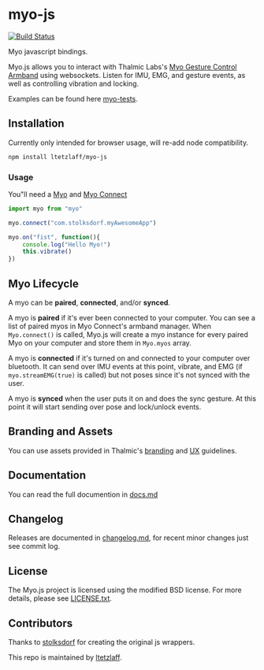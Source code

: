 # myo-js

[![Build Status](https://travis-ci.org/ltetzlaff/myo-js.svg?branch=master)](https://travis-ci.org/ltetzlaff/myo-js)

<!--[![NPM](https://nodei.co/npm/myo.png)](https://nodei.co/npm/myo/)-->

Myo javascript bindings.

Myo.js allows you to interact with Thalmic Labs's [Myo Gesture Control Armband](http://myo.com) using websockets. Listen for IMU, EMG, and gesture events, as well as controlling vibration and locking.

Examples can be found here [myo-tests](https://github.com/ltetzlaff/myo-tests).

## Installation

Currently only intended for browser usage, will re-add node compatibility.
```bash
npm install ltetzlaff/myo-js
```

<!---
On the browser, just include the `myo.js` file in your project. `Myo` will be global.

On node.js

	npm install myo ws
--->


### Usage

You"ll need a [Myo](http://myo.com) and [Myo Connect](https://developer.thalmic.com/downloads)

```js
import myo from "myo"

myo.connect("com.stolksdorf.myAwesomeApp")

myo.on("fist", function(){
	console.log("Hello Myo!")
	this.vibrate()
})
```

## Myo Lifecycle

A myo can be **paired**, **connected**, and/or **synced**.

A myo is **paired** if it's ever been connected to your computer. You can see a list of paired myos in Myo Connect's armband manager. When `Myo.connect()` is called, Myo.js will create a myo instance for every paired Myo on your computer and store them in `Myo.myos` array.

A myo is **connected** if it's turned on and connected to your computer over bluetooth. It can send over IMU events at this point, vibrate, and EMG (if `myo.streamEMG(true)` is called) but not poses since it's not synced with the user.

A myo is **synced** when the user puts it on and does the sync gesture. At this point it will start sending over pose and lock/unlock events.


## Branding and Assets

You can use assets provided in Thalmic's [branding](https://developer.thalmic.com/branding/) and [UX](https://developer.thalmic.com/ux/) guidelines.

## Documentation

You can read the full documention in [docs.md](docs.md)

## Changelog

Releases are documented in [changelog.md](changelog.md), for recent minor changes just see commit log.

## License

The Myo.js project is licensed using the modified BSD license. For more details, please see [LICENSE.txt](LICENSE.txt).

## Contributors

Thanks to [stolksdorf](https://github.com/stolksdorf) for creating the original js wrappers.

This repo is maintained by [ltetzlaff](https://github.com/ltetzlaff).
